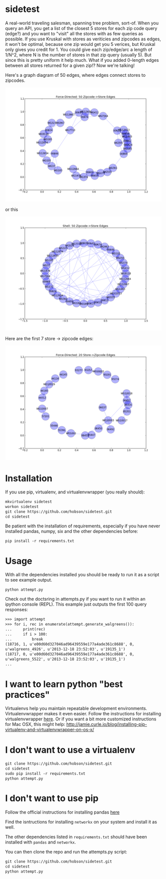 # sidetest

A real-world traveling salesman, spanning tree problem, sort-of. When you query an API, you get a list of the closest 5 stores for each zip code query (edge?) and you want to "visit" all the stores with as few queries as possible. If you use Kruskal with stores as veriticies and zipcodes as edges, it won't be optimal, because one zip would get you 5 verices, but Kruskal only gives you credit for 1. You could give each zip/edge/arc a length of 1/N^2, where N is the number of stores in that zip query (usually 5). But since this is pretty uniform it help much. What if you added 0-length edges between all stores returned for a given zip!? Now we're talking!


Here's a graph diagram of 50 edges, where edges connect stores to zipcodes.

![Force-Directed Graph Diagram](spring50edges.png?raw=true "50 Store-Zipcode Edges, Force-Directed Layout")

or this

![Shell Graph Diagram](shell50edges.png?raw=true "50 Store-Zipcode Edges, Shell (Circle) Layout")

Here are the first 7 store -> zipcode edges:

![Force-Directed Graph, 7 Stores](first7stores.png?raw=true "First 7 Stores, Force-Directed Layout")


# Installation

If you use pip, virtualenv, and virtualenvwrapper (you really should):

    mkvirtualenv sidetest
    workon sidetest
    git clone https://github.com/hobson/sidetest.git
    cd sidetest

Be patient with the installation of requirements, especially if you have never installed pandas, numpy, six and the other dependencies before:

    pip install -r requirements.txt

# Usage

With all the dependencies installed you should be ready to run it as a script to see example output.  

    python attempt.py

Check out the doctsring in attempts.py if you want to run it within an ipython console (REPL). This example just outputs the first 100 query responses:

    >>> import attempt
    >>> for i, rec in enumerate(attempt.generate_walgreens()):
    ...     print(rec)
    ...     if i > 100:
    ...         break
    (18716, 1, u'e00d60d327046ad96439559e177a4ade361c8688', 0, u'walgreens_4926', u'2013-12-18 23:52:03', u'19135_1')
    (18717, 0, u'e00d60d327046ad96439559e177a4ade361c8688', 0, u'walgreens_5522', u'2013-12-18 23:52:03', u'19135_1')
    ...

# I want to learn python "best practices"

Virtualenvs help you maintain repeatable development environments. Virtualenvwrapper makes it even easier. Follow the instructions for installing virtualenvwrapper [here](http://virtualenvwrapper.readthedocs.org/en/latest/install.html). Or if you want a bit more customized instructions for Mac OSX, this might help: http://jamie.curle.io/blog/installing-pip-virtualenv-and-virtualenvwrapper-on-os-x/

# I don't want to use a virtualenv

    git clone https://github.com/hobson/sidetest.git
    cd sidetest
    sudo pip install -r requirements.txt
    python attempt.py

# I don't want to use pip

Follow the official instructions for installing pandas [here](http://pandas.pydata.org/pandas-docs/stable/install.html)

Find the isntructions for installing `networkx` on your system and install it as well.

The other dependencies listed in `requirements.txt` should have been installed with `pandas` and `networkx`.

You can then clone the repo and run the attempts.py script:

    git clone https://github.com/hobson/sidetest.git
    cd sidetest
    python attempt.py
